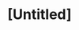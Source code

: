 ---
pid: RS65
title: "[Untitled]"
location_transcription: Any Park in Philly
zipcode: '19145'
outside_phl: 
neighborhood: Passyunk
age: '65'
age_range: 60-69
instagram: 
image_file_name: RS_65.jpg
proposal_transcription: |-
  I like all the monument add more
  (Bugs)
  Ants
topic: Animals,Art
topic_summary: 0, 0
type: Conceptual
keywords_other: 
credit: Greg H.
image_labels: 
twitter: 
facebook: 
permalink: "/monuments/rs65/"
layout: item-page
---